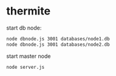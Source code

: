 thermite
========

start db node:

```sh
node dbnode.js 3001 databases/node1.db
node dbnode.js 3001 databases/node2.db
```

start master node

```sh
node server.js
```

